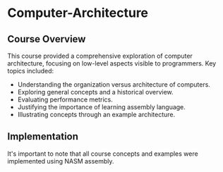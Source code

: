 # Computer-Architecture

## Course Overview

This course provided a comprehensive exploration of computer architecture, focusing on low-level aspects visible to programmers. Key topics included:

- Understanding the organization versus architecture of computers.
- Exploring general concepts and a historical overview.
- Evaluating performance metrics.
- Justifying the importance of learning assembly language.
- Illustrating concepts through an example architecture.

## Implementation

It's important to note that all course concepts and examples were implemented using NASM assembly.
